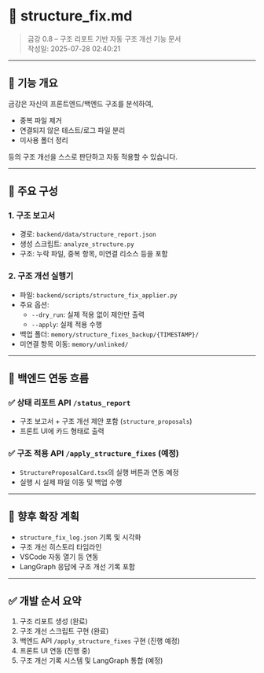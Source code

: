 # 📄 structure_fix.md

> 금강 0.8 – 구조 리포트 기반 자동 구조 개선 기능 문서  
> 작성일: 2025-07-28 02:40:21

---

## 🧠 기능 개요

금강은 자신의 프론트엔드/백엔드 구조를 분석하여,
- 중복 파일 제거
- 연결되지 않은 테스트/로그 파일 분리
- 미사용 폴더 정리

등의 구조 개선을 스스로 판단하고 자동 적용할 수 있습니다.

---

## 📂 주요 구성

### 1. 구조 보고서
- 경로: `backend/data/structure_report.json`
- 생성 스크립트: `analyze_structure.py`
- 구조: 누락 파일, 중복 항목, 미연결 리소스 등을 포함

### 2. 구조 개선 실행기
- 파일: `backend/scripts/structure_fix_applier.py`
- 주요 옵션:
  - `--dry_run`: 실제 적용 없이 제안만 출력
  - `--apply`: 실제 적용 수행
- 백업 폴더: `memory/structure_fixes_backup/{TIMESTAMP}/`
- 미연결 항목 이동: `memory/unlinked/`

---

## 🔗 백엔드 연동 흐름

### ✅ 상태 리포트 API `/status_report`
- 구조 보고서 + 구조 개선 제안 포함 (`structure_proposals`)
- 프론트 UI에 카드 형태로 출력

### ✅ 구조 적용 API `/apply_structure_fixes` (예정)
- `StructureProposalCard.tsx`의 실행 버튼과 연동 예정
- 실행 시 실제 파일 이동 및 백업 수행

---

## 📌 향후 확장 계획

- `structure_fix_log.json` 기록 및 시각화
- 구조 개선 히스토리 타임라인
- VSCode 자동 열기 등 연동
- LangGraph 응답에 구조 개선 기록 포함

---

## ✅ 개발 순서 요약

1. 구조 리포트 생성 (완료)
2. 구조 개선 스크립트 구현 (완료)
3. 백엔드 API `/apply_structure_fixes` 구현 (진행 예정)
4. 프론트 UI 연동 (진행 중)
5. 구조 개선 기록 시스템 및 LangGraph 통합 (예정)
